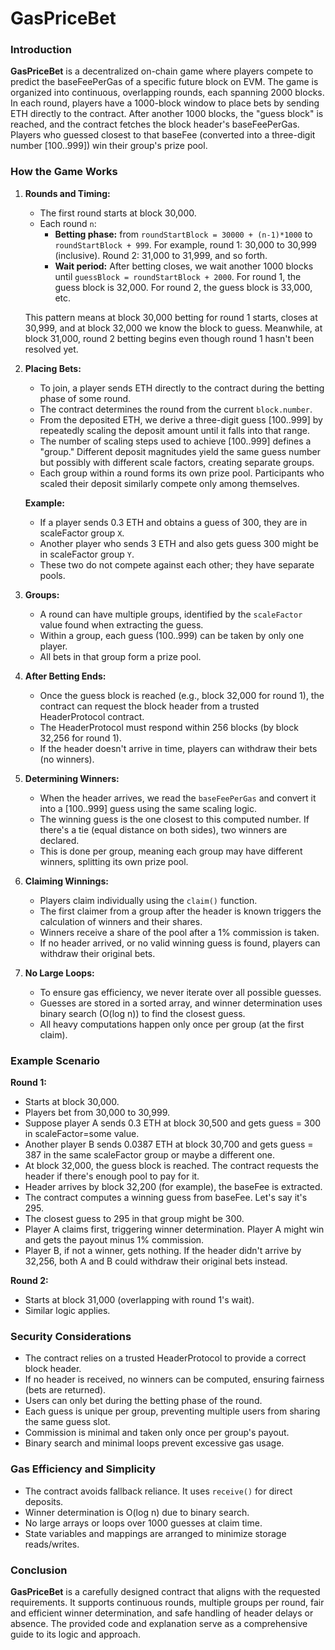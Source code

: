# GasPriceBet

### Introduction

**GasPriceBet** is a decentralized on-chain game where players compete to predict the baseFeePerGas of a specific future block on EVM. The game is organized into continuous, overlapping rounds, each spanning 2000 blocks. In each round, players have a 1000-block window to place bets by sending ETH directly to the contract. After another 1000 blocks, the "guess block" is reached, and the contract fetches the block header's baseFeePerGas. Players who guessed closest to that baseFee (converted into a three-digit number [100..999]) win their group's prize pool.

### How the Game Works

1. **Rounds and Timing:**

   - The first round starts at block 30,000.
   - Each round `n`:
     - **Betting phase:** from `roundStartBlock = 30000 + (n-1)*1000` to `roundStartBlock + 999`.
       For example, round 1: 30,000 to 30,999 (inclusive).
       Round 2: 31,000 to 31,999, and so forth.
     - **Wait period:** After betting closes, we wait another 1000 blocks until `guessBlock = roundStartBlock + 2000`.
       For round 1, the guess block is 32,000.
       For round 2, the guess block is 33,000, etc.

   This pattern means at block 30,000 betting for round 1 starts, closes at 30,999, and at block 32,000 we know the block to guess. Meanwhile, at block 31,000, round 2 betting begins even though round 1 hasn't been resolved yet.

2. **Placing Bets:**

   - To join, a player sends ETH directly to the contract during the betting phase of some round.
   - The contract determines the round from the current `block.number`.
   - From the deposited ETH, we derive a three-digit guess [100..999] by repeatedly scaling the deposit amount until it falls into that range.
   - The number of scaling steps used to achieve [100..999] defines a "group." Different deposit magnitudes yield the same guess number but possibly with different scale factors, creating separate groups.
   - Each group within a round forms its own prize pool. Participants who scaled their deposit similarly compete only among themselves.

   **Example:**

   - If a player sends 0.3 ETH and obtains a guess of 300, they are in scaleFactor group `X`.
   - Another player who sends 3 ETH and also gets guess 300 might be in scaleFactor group `Y`.
   - These two do not compete against each other; they have separate pools.

3. **Groups:**
   - A round can have multiple groups, identified by the `scaleFactor` value found when extracting the guess.
   - Within a group, each guess (100..999) can be taken by only one player.
   - All bets in that group form a prize pool.
4. **After Betting Ends:**

   - Once the guess block is reached (e.g., block 32,000 for round 1), the contract can request the block header from a trusted HeaderProtocol contract.
   - The HeaderProtocol must respond within 256 blocks (by block 32,256 for round 1).
   - If the header doesn't arrive in time, players can withdraw their bets (no winners).

5. **Determining Winners:**

   - When the header arrives, we read the `baseFeePerGas` and convert it into a [100..999] guess using the same scaling logic.
   - The winning guess is the one closest to this computed number. If there's a tie (equal distance on both sides), two winners are declared.
   - This is done per group, meaning each group may have different winners, splitting its own prize pool.

6. **Claiming Winnings:**

   - Players claim individually using the `claim()` function.
   - The first claimer from a group after the header is known triggers the calculation of winners and their shares.
   - Winners receive a share of the pool after a 1% commission is taken.
   - If no header arrived, or no valid winning guess is found, players can withdraw their original bets.

7. **No Large Loops:**
   - To ensure gas efficiency, we never iterate over all possible guesses.
   - Guesses are stored in a sorted array, and winner determination uses binary search (O(log n)) to find the closest guess.
   - All heavy computations happen only once per group (at the first claim).

### Example Scenario

**Round 1:**

- Starts at block 30,000.
- Players bet from 30,000 to 30,999.
- Suppose player A sends 0.3 ETH at block 30,500 and gets guess = 300 in scaleFactor=some value.
- Another player B sends 0.0387 ETH at block 30,700 and gets guess = 387 in the same scaleFactor group or maybe a different one.
- At block 32,000, the guess block is reached. The contract requests the header if there's enough pool to pay for it.
- Header arrives by block 32,200 (for example), the baseFee is extracted.
- The contract computes a winning guess from baseFee. Let's say it's 295.
- The closest guess to 295 in that group might be 300.
- Player A claims first, triggering winner determination. Player A might win and gets the payout minus 1% commission.
- Player B, if not a winner, gets nothing. If the header didn't arrive by 32,256, both A and B could withdraw their original bets instead.

**Round 2:**

- Starts at block 31,000 (overlapping with round 1's wait).
- Similar logic applies.

### Security Considerations

- The contract relies on a trusted HeaderProtocol to provide a correct block header.
- If no header is received, no winners can be computed, ensuring fairness (bets are returned).
- Users can only bet during the betting phase of the round.
- Each guess is unique per group, preventing multiple users from sharing the same guess slot.
- Commission is minimal and taken only once per group's payout.
- Binary search and minimal loops prevent excessive gas usage.

### Gas Efficiency and Simplicity

- The contract avoids fallback reliance. It uses `receive()` for direct deposits.
- Winner determination is O(log n) due to binary search.
- No large arrays or loops over 1000 guesses at claim time.
- State variables and mappings are arranged to minimize storage reads/writes.

### Conclusion

**GasPriceBet** is a carefully designed contract that aligns with the requested requirements. It supports continuous rounds, multiple groups per round, fair and efficient winner determination, and safe handling of header delays or absence. The provided code and explanation serve as a comprehensive guide to its logic and approach.
